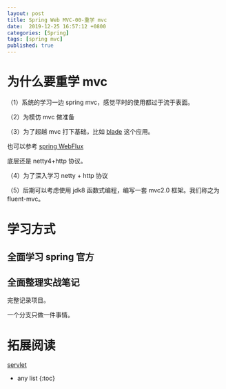 ```yaml
---
layout: post
title: Spring Web MVC-00-重学 mvc
date:  2019-12-25 16:57:12 +0800
categories: [Spring]
tags: [spring mvc]
published: true
---
```



# 为什么要重学 mvc

（1）系统的学习一边 spring mvc，感觉平时的使用都过于流于表面。

（2）为模仿 mvc 做准备

（3）为了超越 mvc 打下基础，比如 [blade](https://github.com/lets-blade/blade) 这个应用。

也可以参考 [spring WebFlux](https://docs.spring.io/spring/docs/current/spring-framework-reference/web-reactive.html) 

底层还是 netty4+http 协议。

（4）为了深入学习 netty + http 协议

（5）后期可以考虑使用 jdk8 函数式编程，编写一套 mvc2.0 框架。我们称之为 fluent-mvc。

# 学习方式

## 全面学习 spring 官方

## 全面整理实战笔记

完整记录项目。

一个分支只做一件事情。

# 拓展阅读

[servlet](https://houbb.github.io/2018/09/27/java-servlet-tutorial-01-overview)

* any list
{:toc}